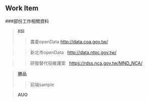 ## Work Item

###部份工作相關資料
> **IISI**
>> 農委openData
   http://data.coa.gov.tw/

>> 新北市openData   
   http://data.ntpc.gov.tw/

>> 研發替代役維護案
   https://rdss.nca.gov.tw/MND_NCA/
   
   
> **勝品**
>> 前端sample

> **AUO**


